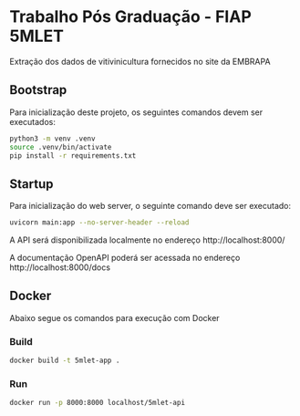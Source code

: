 # Trabalho Pós Graduação - FIAP 5MLET

Extração dos dados de vitivinicultura fornecidos no site da EMBRAPA

## Bootstrap

Para inicialização deste projeto, os seguintes comandos devem ser executados:

```bash
python3 -m venv .venv
source .venv/bin/activate
pip install -r requirements.txt
```

## Startup

Para inicialização do web server, o seguinte comando deve ser executado:

```bash
uvicorn main:app --no-server-header --reload
```

A API será disponibilizada localmente no endereço http://localhost:8000/

A documentação OpenAPI poderá ser acessada no endereço http://localhost:8000/docs

## Docker

Abaixo segue os comandos para execução com Docker

### Build

```bash
docker build -t 5mlet-app .
```

### Run

```bash
docker run -p 8000:8000 localhost/5mlet-api
```